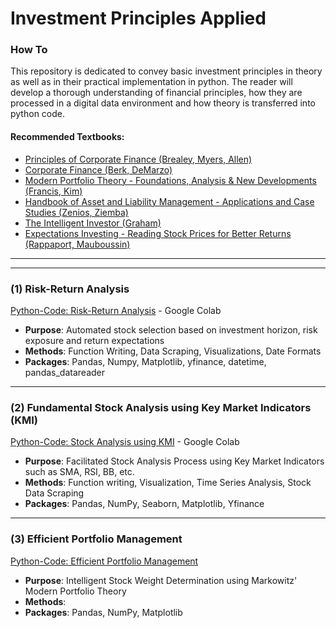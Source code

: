 # Investment Principles Applied

### How To
This repository is dedicated to convey basic investment principles in theory as well as in their practical implementation in python. The reader will develop a thorough understanding of financial principles, how they are processed in a digital data environment and how theory is transferred into python code. 

#### Recommended Textbooks:
- [Principles of Corporate Finance (Brealey, Myers, Allen)](https://www.amazon.de/Principles-Corporate-Finance-Richard-Brealey/dp/1260565556/ref=sr_1_1?__mk_de_DE=ÅMÅŽÕÑ&dchild=1&keywords=corporate+finance+principles+Myer+brealey&qid=1631462181&sr=8-1)
- [Corporate Finance (Berk, DeMarzo)](https://www.amazon.de/Corporate-Finance-Global-Jonathan-Berk/dp/1292160160/ref=sr_1_1?dchild=1&keywords=berk+demarzo+corporate+finance&qid=1631463413&sr=8-1)
- [Modern Portfolio Theory - Foundations, Analysis & New Developments (Francis, Kim)](https://www.amazon.de/Modern-Portfolio-Theory-Foundations-Developments-ebook/dp/B00B3K9O4O/ref=sr_1_4?__mk_de_DE=ÅMÅŽÕÑ&dchild=1&keywords=Wiley+modern+portfolio+theory+and+investment+analysis&qid=1631463239&sr=8-4)
- [Handbook of Asset and Liability Management - Applications and Case Studies (Zenios, Ziemba)](https://www.amazon.de/Handbook-Asset-Liability-Management-Applications/dp/0444528024)
- [The Intelligent Investor (Graham)](https://www.amazon.de/Intelligent-Investor-Benjamin-Graham/dp/0060555661)
- [Expectations Investing - Reading Stock Prices for Better Returns (Rappaport, Mauboussin)](https://www.amazon.de/Expectations-Investing-Reading-Prices-Returns/dp/159139127X)

______________
______________

### (1) Risk-Return Analysis
[Python-Code: Risk-Return Analysis](https://colab.research.google.com/drive/1Pah5ofqlS-bt3jjoAZ-i6irLWu7y5npG?usp=sharing) - Google Colab

- **Purpose**: Automated stock selection based on investment horizon, risk exposure and return expectations
- **Methods**: Function Writing, Data Scraping, Visualizations, Date Formats
- **Packages**: Pandas, Numpy, Matplotlib, yfinance, datetime, pandas_datareader

_____________________________________________________________________________________________________________

### (2) Fundamental Stock Analysis using Key Market Indicators (KMI)
[Python-Code: Stock Analysis using KMI](https://colab.research.google.com/drive/1SHzbp254Ld2f7VHpRD_YBFYiZZki0KBe?usp=sharing) - Google Colab

- **Purpose**: Facilitated Stock Analysis Process using Key Market Indicators such as SMA, RSI, BB, etc.
- **Methods**: Function writing, Visualization, Time Series Analysis, Stock Data Scraping
- **Packages**: Pandas, NumPy, Seaborn, Matplotlib, Yfinance

_____________________________________________________________________________________________________________

### (3) Efficient Portfolio Management
[Python-Code: Efficient Portfolio Management]()

- **Purpose**: Intelligent Stock Weight Determination using Markowitz' Modern Portfolio Theory
- **Methods**:
- **Packages**: Pandas, NumPy, Matplotlib

